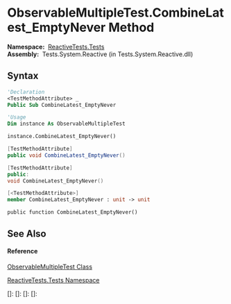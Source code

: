 # ObservableMultipleTest.CombineLatest\_EmptyNever Method

**Namespace:**  [ReactiveTests.Tests](ReactiveTests.Tests\ReactiveTests.Tests.md)  
**Assembly:**  Tests.System.Reactive (in Tests.System.Reactive.dll)

## Syntax

```vb
'Declaration
<TestMethodAttribute> _
Public Sub CombineLatest_EmptyNever
```

```vb
'Usage
Dim instance As ObservableMultipleTest

instance.CombineLatest_EmptyNever()
```

```csharp
[TestMethodAttribute]
public void CombineLatest_EmptyNever()
```

```c++
[TestMethodAttribute]
public:
void CombineLatest_EmptyNever()
```

```fsharp
[<TestMethodAttribute>]
member CombineLatest_EmptyNever : unit -> unit 
```

```jscript
public function CombineLatest_EmptyNever()
```

## See Also

#### Reference

[ObservableMultipleTest Class](ObservableMultipleTest\ObservableMultipleTest.md)

[ReactiveTests.Tests Namespace](ReactiveTests.Tests\ReactiveTests.Tests.md)

[]: 
[]: 
[]: 
[]: 